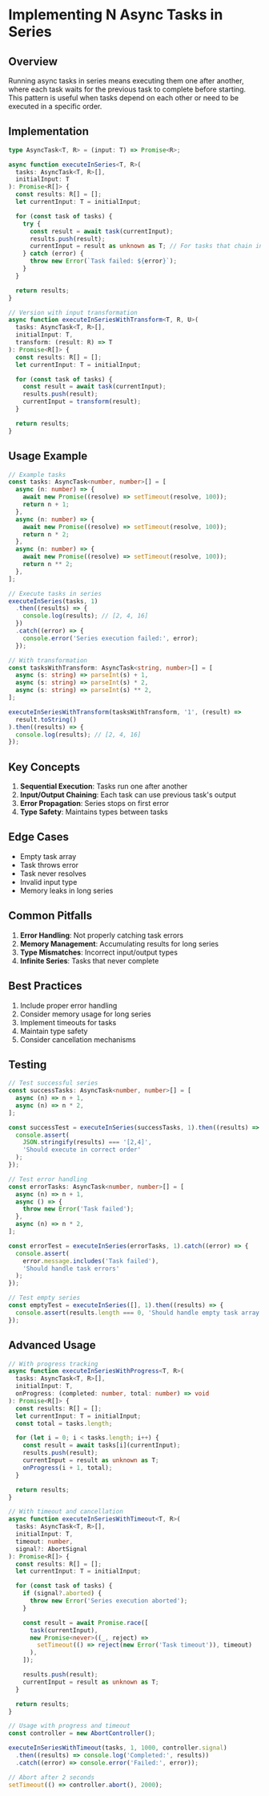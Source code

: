 # Implementing N Async Tasks in Series

## Overview

Running async tasks in series means executing them one after another, where each
task waits for the previous task to complete before starting. This pattern is
useful when tasks depend on each other or need to be executed in a specific
order.

## Implementation

```typescript
type AsyncTask<T, R> = (input: T) => Promise<R>;

async function executeInSeries<T, R>(
  tasks: AsyncTask<T, R>[],
  initialInput: T
): Promise<R[]> {
  const results: R[] = [];
  let currentInput: T = initialInput;

  for (const task of tasks) {
    try {
      const result = await task(currentInput);
      results.push(result);
      currentInput = result as unknown as T; // For tasks that chain inputs
    } catch (error) {
      throw new Error(`Task failed: ${error}`);
    }
  }

  return results;
}

// Version with input transformation
async function executeInSeriesWithTransform<T, R, U>(
  tasks: AsyncTask<T, R>[],
  initialInput: T,
  transform: (result: R) => T
): Promise<R[]> {
  const results: R[] = [];
  let currentInput: T = initialInput;

  for (const task of tasks) {
    const result = await task(currentInput);
    results.push(result);
    currentInput = transform(result);
  }

  return results;
}
```

## Usage Example

```typescript
// Example tasks
const tasks: AsyncTask<number, number>[] = [
  async (n: number) => {
    await new Promise((resolve) => setTimeout(resolve, 100));
    return n + 1;
  },
  async (n: number) => {
    await new Promise((resolve) => setTimeout(resolve, 100));
    return n * 2;
  },
  async (n: number) => {
    await new Promise((resolve) => setTimeout(resolve, 100));
    return n ** 2;
  },
];

// Execute tasks in series
executeInSeries(tasks, 1)
  .then((results) => {
    console.log(results); // [2, 4, 16]
  })
  .catch((error) => {
    console.error('Series execution failed:', error);
  });

// With transformation
const tasksWithTransform: AsyncTask<string, number>[] = [
  async (s: string) => parseInt(s) + 1,
  async (s: string) => parseInt(s) * 2,
  async (s: string) => parseInt(s) ** 2,
];

executeInSeriesWithTransform(tasksWithTransform, '1', (result) =>
  result.toString()
).then((results) => {
  console.log(results); // [2, 4, 16]
});
```

## Key Concepts

1. **Sequential Execution**: Tasks run one after another
2. **Input/Output Chaining**: Each task can use previous task's output
3. **Error Propagation**: Series stops on first error
4. **Type Safety**: Maintains types between tasks

## Edge Cases

- Empty task array
- Task throws error
- Task never resolves
- Invalid input type
- Memory leaks in long series

## Common Pitfalls

1. **Error Handling**: Not properly catching task errors
2. **Memory Management**: Accumulating results for long series
3. **Type Mismatches**: Incorrect input/output types
4. **Infinite Series**: Tasks that never complete

## Best Practices

1. Include proper error handling
2. Consider memory usage for long series
3. Implement timeouts for tasks
4. Maintain type safety
5. Consider cancellation mechanisms

## Testing

```typescript
// Test successful series
const successTasks: AsyncTask<number, number>[] = [
  async (n) => n + 1,
  async (n) => n * 2,
];

const successTest = executeInSeries(successTasks, 1).then((results) => {
  console.assert(
    JSON.stringify(results) === '[2,4]',
    'Should execute in correct order'
  );
});

// Test error handling
const errorTasks: AsyncTask<number, number>[] = [
  async (n) => n + 1,
  async () => {
    throw new Error('Task failed');
  },
  async (n) => n * 2,
];

const errorTest = executeInSeries(errorTasks, 1).catch((error) => {
  console.assert(
    error.message.includes('Task failed'),
    'Should handle task errors'
  );
});

// Test empty series
const emptyTest = executeInSeries([], 1).then((results) => {
  console.assert(results.length === 0, 'Should handle empty task array');
});
```

## Advanced Usage

```typescript
// With progress tracking
async function executeInSeriesWithProgress<T, R>(
  tasks: AsyncTask<T, R>[],
  initialInput: T,
  onProgress: (completed: number, total: number) => void
): Promise<R[]> {
  const results: R[] = [];
  let currentInput: T = initialInput;
  const total = tasks.length;

  for (let i = 0; i < tasks.length; i++) {
    const result = await tasks[i](currentInput);
    results.push(result);
    currentInput = result as unknown as T;
    onProgress(i + 1, total);
  }

  return results;
}

// With timeout and cancellation
async function executeInSeriesWithTimeout<T, R>(
  tasks: AsyncTask<T, R>[],
  initialInput: T,
  timeout: number,
  signal?: AbortSignal
): Promise<R[]> {
  const results: R[] = [];
  let currentInput: T = initialInput;

  for (const task of tasks) {
    if (signal?.aborted) {
      throw new Error('Series execution aborted');
    }

    const result = await Promise.race([
      task(currentInput),
      new Promise<never>((_, reject) =>
        setTimeout(() => reject(new Error('Task timeout')), timeout)
      ),
    ]);

    results.push(result);
    currentInput = result as unknown as T;
  }

  return results;
}

// Usage with progress and timeout
const controller = new AbortController();

executeInSeriesWithTimeout(tasks, 1, 1000, controller.signal)
  .then((results) => console.log('Completed:', results))
  .catch((error) => console.error('Failed:', error));

// Abort after 2 seconds
setTimeout(() => controller.abort(), 2000);
```
